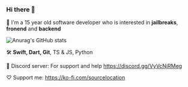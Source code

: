 ### Hi there 👋

📱 I'm a 15 year old software developer who is interested in **jailbreaks**, **fronend** and **backend**

![Anurag's GitHub stats](https://github-readme-stats.vercel.app/api?username=sourcelocation&layout=compact&title_color=FFF&text_color=FFF&icon_color=FFF&bg_color=161b22&hide_border=true)

🛠️ **Swift, Dart, Git**, TS & JS, Python

📖 Discord server: For support and help https://discord.gg/VyVcNjRMeg

♡ Support me: https://ko-fi.com/sourcelocation
